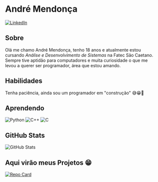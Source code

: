 # André Mendonça
[![LinkedIn](https://img.shields.io/badge/LinkedIn-000?style=for-the-badge&logo=linkedin&logoColor=0E76A8)](https://www.linkedin.com/in/andr%C3%A9-mendon%C3%A7a-4bb409238/)

## Sobre
Olá me chamo André Mendonça, tenho 18 anos e atualmente estou cursando *Análise e Desenvolvimento de Sistemas* na Fatec São Caetano. Sempre tive aptidão para computadores e muita curiosidade o que me levou a querer ser programador, área que estou amando. 

## Habilidades
Tenha paciência, ainda sou um programador em "construção" 😅😁🚧
## Aprendendo
![Python](https://img.shields.io/badge/Python-000?style=for-the-badge&logo=python) ![C++](https://img.shields.io/badge/C%2B%2B-000?style=for-the-badge&logo=c%2B%2B&logoColor=00599C) ![C](https://img.shields.io/badge/C-000?style=for-the-badge&logo=c)
## GitHub Stats
![GitHub Stats](https://github-readme-stats.vercel.app/api?username=andre-mendoncaa&theme=transparent&bg_color=000&border_color=30A3DC&show_icons=true&icon_color=30A3DC&title_color=E94D5F&text_color=FFF)
## Aqui virão meus Projetos 😁
[![Repo Card](https://github-readme-stats.vercel.app/api/pin/?username=andre-mendoncaa&repo=dio-lab-open-source&bg_color=000&border_color=30A3DC&show_icons=true&icon_color=30A3DC&title_color=E94D5F&text_color=FFF)](https://github.com/andre-mendoncaa/dio-lab-open-source)
